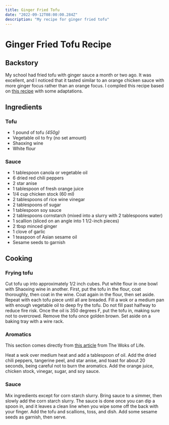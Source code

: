 ```yaml
---
title: Ginger Fried Tofu
date: "2022-09-12T08:00:00.284Z"
description: "My recipe for ginger fried tofu"
---
```


# Ginger Fried Tofu Recipe
## Backstory
My school had fried tofu with ginger sauce a month or two ago. It was excellent, and I noticed that it tasted similar to an orange chicken sauce with more ginger focus rather than an orange focus. I compiled this recipe based on [this recipe](https://thewoksoflife.com/orange-chicken/ "orange chicken recipe") with some adaptations.

## Ingredients
### Tofu
- 1 pound of tofu *(450g)*
- Vegetable oil to fry (no set amount)
- Shaoxing wine
- White flour
### Sauce
- 1 tablespoon canola or vegetable oil
- 6 dried red chili peppers
- 2 star anise
- 1 tablespoon of fresh orange juice
- 1/4 cup chicken stock (60 ml)
- 2 tablespoons of rice wine vinegar
- 2 tablespoons of sugar
- 1 tablespoon soy sauce
- 2 tablespoons cornstarch (mixed into a slurry with 2 tablespoons water)
- 1 scallion (sliced on an angle into 1 1/2-inch pieces)
- 2 tbsp minced ginger
- 1 clove of garlic
- 1 teaspoon of Asian sesame oil
- Sesame seeds to garnish

## Cooking
### Frying tofu
Cut tofu up into approximately 1/2 inch cubes. Put white flour in one bowl with Shaoxing wine in another. First, put the tofu in the flour, coat thoroughly, then coat in the wine. Coat again in the flour, then set aside. Repeat with each tofu piece until all are breaded. Fill a wok or a medium pan with enough vegetable oil to deep fry the tofu. Do not fill past halfway to reduce fire risk. Once the oil is 350 degrees F, put the tofu in, making sure not to overcrowd. Remove the tofu once golden brown. Set aside on a baking tray with a wire rack.

### Aromatics
This section comes directly from [this article](https://thewoksoflife.com/orange-chicken/) from The Woks of Life.

Heat a wok over medium heat and add a tablespoon of oil. Add the dried chili peppers, tangerine peel, and star anise, and toast for about 20 seconds, being careful not to burn the aromatics. Add the orange juice, chicken stock, vinegar, sugar, and soy sauce.

### Sauce
Mix ingredients except for corn starch slurry. Bring sauce to a simmer, then slowly add the corn starch slurry. The sauce is done once you can dip a spoon in, and it leaves a clean line when you wipe some off the back with your finger. Add the tofu and scallions, toss, and dish. Add some sesame seeds as garnish, then serve.